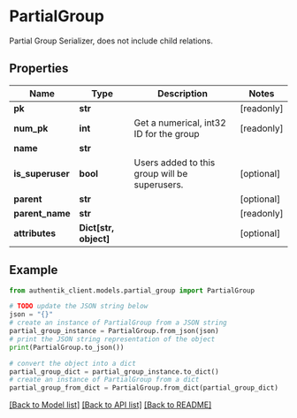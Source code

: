 # PartialGroup

Partial Group Serializer, does not include child relations.

## Properties

Name | Type | Description | Notes
------------ | ------------- | ------------- | -------------
**pk** | **str** |  | [readonly] 
**num_pk** | **int** | Get a numerical, int32 ID for the group | [readonly] 
**name** | **str** |  | 
**is_superuser** | **bool** | Users added to this group will be superusers. | [optional] 
**parent** | **str** |  | [optional] 
**parent_name** | **str** |  | [readonly] 
**attributes** | **Dict[str, object]** |  | [optional] 

## Example

```python
from authentik_client.models.partial_group import PartialGroup

# TODO update the JSON string below
json = "{}"
# create an instance of PartialGroup from a JSON string
partial_group_instance = PartialGroup.from_json(json)
# print the JSON string representation of the object
print(PartialGroup.to_json())

# convert the object into a dict
partial_group_dict = partial_group_instance.to_dict()
# create an instance of PartialGroup from a dict
partial_group_from_dict = PartialGroup.from_dict(partial_group_dict)
```
[[Back to Model list]](../README.md#documentation-for-models) [[Back to API list]](../README.md#documentation-for-api-endpoints) [[Back to README]](../README.md)



